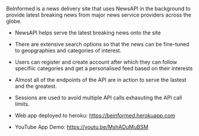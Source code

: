 BeInformed is a news delivery site that uses NewsAPI in the background to provide latest breaking news from major news service providers across the globe.
- NewsAPI helps serve the latest breaking news onto the site
- There are extensive search options so that the news can be fine-tuned to geopgraphies and categories of interest.
- Users can register and create account after which they can follow specifiic categories and get a personalised feed based on their interests
- Almost all of the endpoints of the API are in action to serve the lastest and the greatest.
- Sessions are used to avoid multiple API calls exhasuting the API call limits.
- Web app deployed to heroku: https://beinformed.herokuapp.com

- YouTube App Demo: https://youtu.be/MshADuMuBSM
